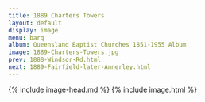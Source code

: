 ```yaml
---
title: 1889 Charters Towers
layout: default
display: image
menu: barq
album: Queensland Baptist Churches 1851-1955 Album
image: 1889-Charters-Towers.jpg
prev: 1888-Windsor-Rd.html
next: 1889-Fairfield-later-Annerley.html
---
```

{% include image-head.md %}
{% include image.html %}